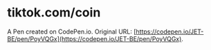 # tiktok.com/coin

A Pen created on CodePen.io. Original URL: [https://codepen.io/JET-BE/pen/PoyVQGx](https://codepen.io/JET-BE/pen/PoyVQGx).

